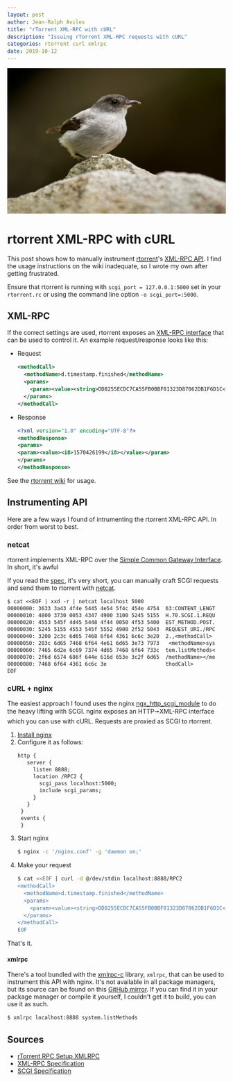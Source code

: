 ```yaml
---
layout: post
author: Jean-Ralph Aviles
title: "rTorrent XML-RPC with cURL"
description: "Issuing rTorrent XML-RPC requests with cURL"
categories: rtorrent curl xmlrpc
date: 2019-10-12
---
```


[![alt text](/assets/pictures/Torrent_Tyrannulet.jpg "Torrent Tyrannulet")](https://en.wikipedia.org/wiki/Torrent_tyrannulet)

# rtorrent XML-RPC with cURL
This post shows how to manually instrument [rtorrent](https://github.com/rakshasa/rtorrent)'s [XML-RPC API](https://github.com/rakshasa/rtorrent/wiki/RPC-Setup-XMLRPC). I find the usage instructions on the wiki inadequate, so I wrote my own after getting frustrated.

Ensure that rtorrent is running with `scgi_port = 127.0.0.1:5000` set in your `rtorrent.rc` or using the command line option `-o scgi_port=:5000`.

## XML-RPC
If the correct settings are used, rtorrent exposes an [XML-RPC interface](https://en.wikipedia.org/wiki/XML-RPC) that can be used to control it. An example request/response looks like this:

* Request
  ```xml
  <methodCall>                                                                                                                                 
    <methodName>d.timestamp.finished</methodName>                                                                                              
    <params>                                                                                                                                   
      <param><value><string>DD8255ECDC7CA55FB0BBF81323D87062DB1F6D1C</string></value></param>
    </params>                                                                                                                                  
  </methodCall>  
  ```
  
* Response
  ```xml
  <?xml version="1.0" encoding="UTF-8"?>
  <methodResponse>
  <params>
  <param><value><i8>1570426199</i8></value></param>
  </params>
  </methodResponse>
  ```
  
See the [rtorrent wiki](https://github.com/rakshasa/rtorrent/wiki/RPC-Setup-XMLRPC) for usage.

## Instrumenting API
Here are a few ways I found of intrumenting the rtorrent XML-RPC API. In order from worst to best.

### netcat
rtorrent implements XML-RPC over the [Simple Common Gateway Interface](https://en.wikipedia.org/wiki/Simple_Common_Gateway_Interface). In short, it's awful

If you read the [spec](https://python.ca/scgi/protocol.txt), it's very short, you can manually craft SCGI requests and send them to rtorrent with [netcat](https://en.wikipedia.org/wiki/Netcat).

```shell
$ cat <<EOF | xxd -r | netcat localhost 5000
00000000: 3633 3a43 4f4e 5445 4e54 5f4c 454e 4754  63:CONTENT_LENGT
00000010: 4800 3730 0053 4347 4900 3100 5245 5155  H.70.SCGI.1.REQU
00000020: 4553 545f 4d45 5448 4f44 0050 4f53 5400  EST_METHOD.POST.
00000030: 5245 5155 4553 545f 5552 4900 2f52 5043  REQUEST_URI./RPC
00000040: 3200 2c3c 6d65 7468 6f64 4361 6c6c 3e20  2.,<methodCall>
00000050: 203c 6d65 7468 6f64 4e61 6d65 3e73 7973   <methodName>sys
00000060: 7465 6d2e 6c69 7374 4d65 7468 6f64 733c  tem.listMethods<
00000070: 2f6d 6574 686f 644e 616d 653e 3c2f 6d65  /methodName></me
00000080: 7468 6f64 4361 6c6c 3e                   thodCall>
EOF
```

### cURL + nginx
The easiest approach I found uses the nginx [ngx_http_scgi_module](http://nginx.org/en/docs/http/ngx_http_scgi_module.html) to do the heavy lifting with SCGI. nginx exposes an HTTP🠖XML-RPC interface which you can use with cURL. Requests are proxied as SCGI to rtorrent.

1. [Install nginx](https://www.nginx.com/resources/wiki/start/topics/tutorials/install/)
1. Configure it as follows:
   ```nginx
   http {
      server {
        listen 8888;
        location /RPC2 {
          scgi_pass localhost:5000;
          include scgi_params;
        }
      }
    }
    events {
    }

   ```
1. Start nginx
   ```bash
   $ nginx -c '/nginx.conf' -g 'daemon on;' 
   ```
1. Make your request
   ```bash
   $ cat <<EOF | curl -d @/dev/stdin localhost:8888/RPC2
   <methodCall>                                                                                                                                 
     <methodName>d.timestamp.finished</methodName>                                                                                              
     <params>                                                                                                                                   
       <param><value><string>DD8255ECDC7CA55FB0BBF81323D87062DB1F6D1C</string></value></param>
     </params>                                                                                                                                  
   </methodCall>                                                                                                                                
   EOF  
   ```
   
That's it.
   
#### xmlrpc
There's a tool bundled with the [xmlrpc-c](http://xmlrpc-c.sourceforge.net/) library, `xmlrpc`, that can be used to instrument this API with nginx. It's not available in all package managers, but its source can be found on this [GitHub mirror](https://github.com/mirror/xmlrpc-c). If you can find it in your package manager or compile it yourself, I couldn't get it to build, you can use it as such.

```bash
$ xmlrpc localhost:8888 system.listMethods
```

## Sources

* [rTorrent RPC Setup XMLRPC](https://github.com/rakshasa/rtorrent/wiki/RPC-Setup-XMLRPC)
* [XML-RPC Specification](http://xmlrpc.scripting.com/spec.html)
* [SCGI Specification](https://python.ca/scgi/protocol.txt)
